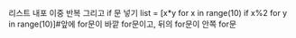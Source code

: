 
리스트 내포 이중 반복 그리고 if 문 넣기
list = [x*y for x in range(10) if x%2 for y in range(10)]#앞에 for문이 바깥 for문이고, 뒤의 for문이 안쪽 for문
